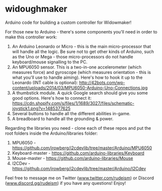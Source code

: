 # widoughmaker
Arduino code for building a custom controller for Widowmaker!

For those new to Arduino - there's some components you'll need in order to make this controller work:
  1. An Arduino Leonardo or Micro - this is the main micro-processor that will handle all the logic. Be sure not to get other kinds of Arduino, such as the Uno or Mega - those micro-processors do not handle keyboard/mouse signalling to the PC.
  2. An MPU6050 sensor. This is a two-in-one accelerometer (which measures force) and gyroscope (which measures orientation - this is what you'll use to handle aiming). Here's how to hook it up to the Leonardo (INT cable is optional): http://42bots.com/wp-content/uploads/2014/03/MPU6050-Arduino-Uno-Connections.jpg
  3. A thumbstick module. A quick Google search should give you some good options. Here's how to connect it: https://cdn.shopify.com/s/files/1/1689/3027/files/schematic-joystick1.png?v=1485377625
  4. Several buttons to handle all the different abilities in-game.
  5. A breadboard to handle all the grounding & power.
  
Regarding the libraries you need - clone each of these repos and put the root folders inside the Arduino/libraries folder:
  1. MPU6050 - https://github.com/jrowberg/i2cdevlib/tree/master/Arduino/MPU6050
  2. Keyboard-master - https://github.com/arduino-libraries/Keyboard
  3. Mouse-master - https://github.com/arduino-libraries/Mouse
  4. I2CDev - https://github.com/jrowberg/i2cdevlib/tree/master/Arduino/I2Cdev
  
  Feel free to message me on Twitter (www.twitter.com/rudeism) or Discord (www.discord.gg/rudeism) if you have any questions! Enjoy!
